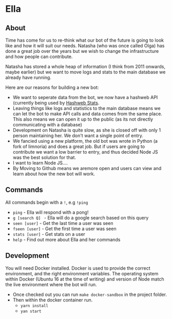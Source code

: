 Ella
========

About
------
Time has come for us to re-think what our bot of the future is going to look like and how it will suit our needs.
Natasha (who was once called Olga) has done a great job over the years but we wish to change the infrastructure and how people can contribute.

Natasha has stored a whole heap of information (I think from 2011 onwards, maybe earlier) but we want to move logs and stats to the main database we already have running.

Here are our reasons for building a new bot:

* We want to seperate data from the bot, we now have a hashweb API (currently being used by [Hashweb Stats](http://stats.hashweb.org).
* Leaving things like logs and statistics to the main database means we can let the bot to make API calls and data comes from the same place. This also means we can open it up to the public (as its not directly communicating with a database)
* Development on Natasha is quite slow, as she is closed off with only 1 person maintaining her.  We don't want a single point of entry.
* We fancied using a new platform, the old bot was wrote in Python (a fork of limnoria) and does a great job. But if users are going to contribute we want a low barrier to entry, and thus decided Node JS was the best solution for that.
* I want to learn Node JS....
* By Moving to Github means we aremore open and users can view and learn about how the new bot will work.

## Commands

All commands begin with a `!`, e.g `!ping`

* `ping` - Ella will respond with a pong!
* `g [search Q] ` - Ella will do a google search based on this query
* `seen [user]` - Get the last time a user was seen
* `fseen [user]` - Get the first time a user was seen
* `stats [user]` - Get stats on a user
* `help` - Find out more about Ella and her commands

## Development
You will need Docker installed.
Docker is used to provide the correct environment, and the right environment variables. The operating system within Docker (Ubuntu 16 at the time of writing) and version of Node match the live environment where the bot will run.
* Once checked out you can run `make docker-sandbox` in the project folder.
* Then within the docker container run.
  * `yarn install`
  * `yan start`

